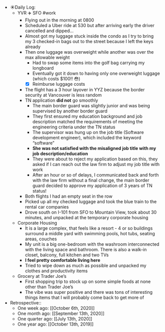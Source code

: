 - ☀️Daily Log:
    - YVR ✈️ SFO #work
        - Flying out in the morning at 0800
        - Scheduled a Uber ride at 530 but after arriving early the driver cancelled and dipped...
        - Almost got my luggage stuck inside the condo as I try to bring my 3 checked-in bags out to the street because I left the keys already
        - Then one luggage was overweight while another was over the max allowable weight
            - Had to swap some items into the golf bag carrying my longboard
            - Eventually got it down to having only one overweight luggage (which costs $100!! 😳)
            - [x] Reimburse luggage costs
        - The flight has a 3 hour layover in YYZ because the border security at Vancouver is less random
        - TN application __did not__ go smoothly
            - The main border guard was slightly junior and was being supervised by another border guard
            - They first ensured my education background and job description matched the requirements of meeting the engineering criteria under the TN status
            - The supervisor was hung up on the job title (Software development engineer), which included the keyword “software”
            - **She was not satisfied with the misaligned job title with my job description/education**
            - They were about to reject my application based on this, they asked if I can reach out the law firm to adjust my job title with work
            - After an hour or so of delays, I communicated back and forth with the law firm without a final change, the main border guard decided to approve my application of 3 years of TN status!
        - Both flights I had an empty seat in the row
        - Picked up all my checked luggage and took the blue train to the rental car companies
        - Drove south on I-101 from SFO to Mountain View, took about 30 minutes, and unpacked at the temporary corporate housing
    - Corporate Housing
        - It is a large complex, that feels like a resort - 4 or so buildings surround a middle yard with swimming pools, hot tubs, seating areas, couches
        - My unit is a big one-bedroom with the washroom interconnected with the living space and bathroom. There is also a walk-in closet, balcony, full kitchen and two TVs
        - __I feel pretty comfortable living here__
        - Tried to wipe down as much as possible and unpacked my clothes and productivity items
    - Grocery at Trader Joe’s
        - First shopping trip to stock up on some simple foods at none other than Trader Joe’s
        - The vibe was super positive and there was tons of interesting things items that I will probably come back to get more of
- Retrospective::
    - One week ago: [[October 6th, 2020]]
    - One month ago: [[September 13th, 2020]]
    - One quarter ago: [[July 13th, 2020]]
    - One year ago: [[October 13th, 2019]]
